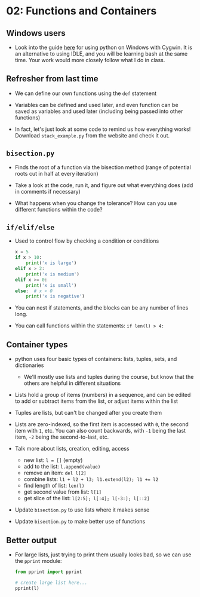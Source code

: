 02: Functions and Containers
================================================================================

Windows users
--------------------------------------------------------------------------------

- Look into the guide [here](https://www.davidbaumgold.com/tutorials/set-up-python-windows/)
  for using python on Windows with Cygwin. It is an alternative to using IDLE,
  and you will be learning bash at the same time. Your work would more closely
  follow what I do in class.


Refresher from last time
--------------------------------------------------------------------------------

- We can define our own functions using the `def` statement

- Variables can be defined and used later, and even function can be saved as
  variables and used later (including being passed into other functions)

- In fact, let's just look at some code to remind us how everything works!
  Download `stack_example.py` from the website and check it out.


`bisection.py`
--------------------------------------------------------------------------------

- Finds the root of a function via the bisection method (range of potential
  roots cut in half at every iteration)

- Take a look at the code, run it, and figure out what everything does (add in
  comments if necessary)

- What happens when you change the tolerance? How can you use different
  functions within the code?


`if/elif/else`
--------------------------------------------------------------------------------

- Used to control flow by checking a condition or conditions
  ```python
  x = 5
  if x > 10:
      print('x is large')
  elif x > 2:
      print('x is medium')
  elif x >= 0:
      print('x is small')
  else:  # x < 0
      print('x is negative')
  ```

- You can nest if statements, and the blocks can be any number of lines long.

- You can call functions within the statements: `if len(l) > 4:`


Container types
--------------------------------------------------------------------------------

- python uses four basic types of containers: lists, tuples, sets, and
  dictionaries
  - We'll mostly use lists and tuples during the course, but know that the
    others are helpful in different situations

- Lists hold a group of items (numbers) in a sequence, and can be edited to add
  or subtract items from the list, or adjust items within the list

- Tuples are lists, but can't be changed after you create them

- Lists are zero-indexed, so the first item is accessed with `0`, the second
  item with `1`, etc. You can also count backwards, with `-1` being the last
  item, `-2` being the second-to-last, etc.

- Talk more about lists, creation, editing, access
  - new list: `l = []` (empty)
  - add to the list: `l.append(value)`
  - remove an item: `del l[2]`
  - combine lists: `l1 + l2 + l3; l1.extend(l2); l1 += l2`
  - find length of list: `len(l)`
  - get second value from list: `l[1]`
  - get slice of the list: `l[2:5]; l[:4]; l[-3:]; l[::2]`

- Update `bisection.py` to use lists where it makes sense

- Update `bisection.py` to make better use of functions


Better output
--------------------------------------------------------------------------------

- For large lists, just trying to print them usually looks bad, so we can use
  the `pprint` module:
  ```python
  from pprint import pprint

  # create large list here...
  pprint(l)
  ```
